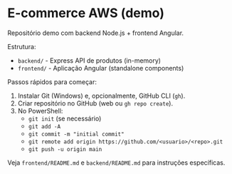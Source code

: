 # E-commerce AWS (demo)

Repositório demo com backend Node.js + frontend Angular.

Estrutura:
- `backend/` - Express API de produtos (in-memory)
- `frontend/` - Aplicação Angular (standalone components)

Passos rápidos para começar:
1. Instalar Git (Windows) e, opcionalmente, GitHub CLI (`gh`).
2. Criar repositório no GitHub (web ou `gh repo create`).
3. No PowerShell:
   - `git init` (se necessário)
   - `git add -A`
   - `git commit -m "initial commit"`
   - `git remote add origin https://github.com/<usuario>/<repo>.git`
   - `git push -u origin main`

Veja `frontend/README.md` e `backend/README.md` para instruções específicas.
